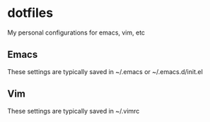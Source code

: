 # dotfiles

My personal configurations for emacs, vim, etc

## Emacs
These settings are typically saved in ~/.emacs or ~/.emacs.d/init.el

## Vim
These settings are typically saved in ~/.vimrc




